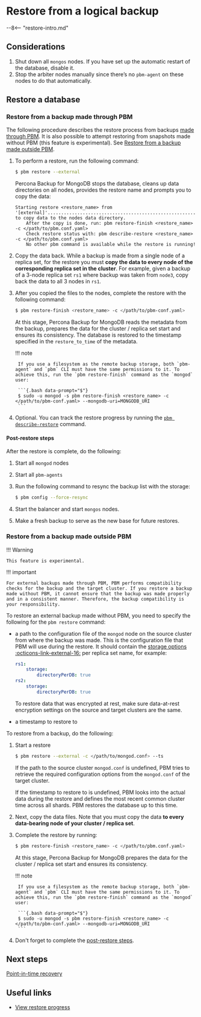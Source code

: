 # Restore from a logical backup

--8<-- "restore-intro.md"

## Considerations

1. Shut down all `mongos` nodes. If you have set up the automatic restart of the database, disable it.
2. Stop the arbiter nodes manually since there’s no `pbm-agent` on these nodes to do that automatically.
   
## Restore a database

### Restore from a backup made through PBM

The following procedure describes the restore process from backups [made through PBM](#make-a-backup). It is also possible to attempt restoring from snapshots made without PBM (this feature is experimental). See [Restore from a backup made outside PBM](#restore-from-a-backup-made-outside-pbm).

1. To perform a restore, run the following command:

    ```{.bash data-prompt="$"}
    $ pbm restore --external 
    ```    

    Percona Backup for MongoDB stops the database, cleans up data directories on all nodes, provides the restore name and prompts you to copy the data:    

    ```{.text .no-copy}
    Starting restore <restore_name> from '[external]'.................................................................................................................................Ready to copy data to the nodes data directory.
        After the copy is done, run: pbm restore-finish <restore_name> -c </path/to/pbm.conf.yaml>
        Check restore status with: pbm describe-restore <restore_name> -c </path/to/pbm.conf.yaml>
        No other pbm command is available while the restore is running!
    ``` 

2. Copy the data back. While a backup is made from a single node of a replica set, for the restore you must **copy the data to every node of the corresponding replica set in the cluster**. For example, given a backup of a 3-node replica set `rs1` where backup was taken from `node3`, copy back the data to all 3 nodes in `rs1`.

3. After you copied the files to the nodes, complete the restore with the following command:    

    ```{.bash data-prompt="$"}
    $ pbm restore-finish <restore_name> -c </path/to/pbm-conf.yaml>
    ```    

    At this stage, Percona Backup for MongoDB reads the metadata from the backup, prepares the data for the cluster / replica set start and ensures its consistency. The database is restored to the timestamp specified in the `restore_to_time` of the metadata.

    !!! note

        If you use a filesystem as the remote backup storage, both `pbm-agent` and `pbm` CLI must have the same permissions to it. To achieve this, run the `pbm restore-finish` command as the `mongod` user:

        ```{.bash data-prompt="$"}
        $ sudo -u mongod -s pbm restore-finish <restore_name> -c </path/to/pbm-conf.yaml> --mongodb-uri=MONGODB_URI
        ```

4. Optional. You can track the restore progress by running the [`pbm describe-restore`](../reference/pbm-commands.md#pbm-descrbe-restore) command.

#### Post-restore steps 

After the restore is complete, do the following:

1. Start all `mongod` nodes

2. Start all `pbm-agents`

3. Run the following command to resync the backup list with the storage:

    ```{.bash data-prompt="$"}
    $ pbm config --force-resync
    ``` 

4. Start the balancer and start `mongos` nodes.

5. Make a fresh backup to serve as the new base for future restores. 

### Restore from a backup made outside PBM

!!! Warning

    This feature is experimental.
    
!!! important

    For external backups made through PBM, PBM performs compatibility checks for the backup and the target cluster. If you restore a backup made without PBM, it cannot ensure that the backup was made properly and in a consistent manner. Therefore, the backup compatibility is your responsibility.

To restore an external backup made without PBM, you need to specify the following for the `pbm restore` command:

* a path to the configuration file of the `mongod` node on the source cluster from where the backup was made. This is the configuration file that PBM will use during the restore. It should contain the [storage options :octicons-link-external-16:](https://www.mongodb.com/docs/manual/reference/configuration-options/#storage-options ) per replica set name, for example:

   ```yaml
   rs1:
       storage:
           directoryPerDB: true
   rs2:
       storage:
           directoryPerDB: true
   ```

   To restore data that was encrypted at rest, make sure data-at-rest encryption settings on the source and target clusters are the same. 

* a timestamp to restore to

To restore from a backup, do the following:

1. Start a restore

    ```{.bash data-prompt="$"}
    $ pbm restore --external -c </path/to/mongod.conf> --ts 
    ```

    If the path to the source cluster `mongod.conf` is undefined, PBM tries to retrieve the required configuration options from the `mongod.conf` of the target cluster.    

    If the timestamp to restore to is undefined, PBM looks into the actual data during the restore and defines the most recent common cluster time across all shards. PBM restores the database up to this time.

2. Next, copy the data files. Note that you must copy the data **to every data-bearing node of your cluster / replica set**.

3. Complete the restore by running:

    ```{.bash data-prompt="$"}
    $ pbm restore-finish <restore_name> -c </path/to/pbm.conf.yaml>
    ```    

    At this stage, Percona Backup for MongoDB prepares the data for the cluster / replica set start and ensures its consistency. 

    !!! note

        If you use a filesystem as the remote backup storage, both `pbm-agent` and `pbm` CLI must have the same permissions to it. To achieve this, run the `pbm restore-finish` command as the `mongod` user:

        ```{.bash data-prompt="$"}
        $ sudo -u mongod -s pbm restore-finish <restore_name> -c </path/to/pbm-conf.yaml> --mongodb-uri=MONGODB_URI
        ```

4. Don't forget to complete the [post-restore steps](#post-restore-steps).



## Next steps

[Point-in-time recovery](../usage/pitr-tutorial.md)

## Useful links 

* [View restore progress](../usage/restore-progress.md)




  



